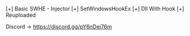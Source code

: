 [+] Basic SWHE - Injector
  [+] SetWindowsHookEx
  [+] Dll With Hook
  [+] Reuploaded

Discord -> https://discord.gg/pY6nDej76m

